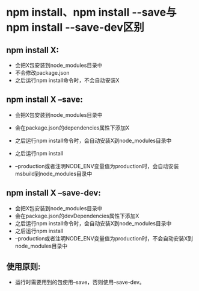# npm install、npm install --save与npm install --save-dev区别
## npm install X:
- 会把X包安装到node_modules目录中
- 不会修改package.json
- 之后运行npm install命令时，不会自动安装X

## npm install X –save:
- 会把X包安装到node_modules目录中
- 会在package.json的dependencies属性下添加X
- 之后运行npm install命令时，会自动安装X到node_modules目录中

- 之后运行npm install 
- –production或者注明NODE_ENV变量值为production时，会自动安装msbuild到node_modules目录中

## npm install X –save-dev:

- 会把X包安装到node_modules目录中
- 会在package.json的devDependencies属性下添加X
- 之后运行npm install命令时，会自动安装X到node_modules目录中
- 之后运行npm install 
- –production或者注明NODE_ENV变量值为production时，不会自动安装X到node_modules目录中

## 使用原则:
- 运行时需要用到的包使用–save，否则使用–save-dev。